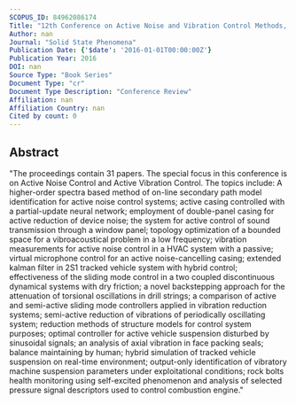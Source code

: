 ```yaml
---
SCOPUS_ID: 84962086174
Title: "12th Conference on Active Noise and Vibration Control Methods, MARDiH 2015"
Author: nan
Journal: "Solid State Phenomena"
Publication Date: {'$date': '2016-01-01T00:00:00Z'}
Publication Year: 2016
DOI: nan
Source Type: "Book Series"
Document Type: "cr"
Document Type Description: "Conference Review"
Affiliation: nan
Affiliation Country: nan
Cited by count: 0
---
```


## Abstract
"The proceedings contain 31 papers. The special focus in this conference is on Active Noise Control and Active Vibration Control. The topics include: A higher-order spectra based method of on-line secondary path model identification for active noise control systems; active casing controlled with a partial-update neural network; employment of double-panel casing for active reduction of device noise; the system for active control of sound transmission through a window panel; topology optimization of a bounded space for a vibroacoustical problem in a low frequency; vibration measurements for active noise control in a HVAC system with a passive; virtual microphone control for an active noise-cancelling casing; extended kalman filter in 2S1 tracked vehicle system with hybrid control; effectiveness of the sliding mode control in a two coupled discontinuous dynamical systems with dry friction; a novel backstepping approach for the attenuation of torsional oscillations in drill strings; a comparison of active and semi-active sliding mode controllers applied in vibration reduction systems; semi-active reduction of vibrations of periodically oscillating system; reduction methods of structure models for control system purposes; optimal controller for active vehicle suspension disturbed by sinusoidal signals; an analysis of axial vibration in face packing seals; balance maintaining by human; hybrid simulation of tracked vehicle suspension on real-time environment; output-only identification of vibratory machine suspension parameters under exploitational conditions; rock bolts health monitoring using self-excited phenomenon and analysis of selected pressure signal descriptors used to control combustion engine."
